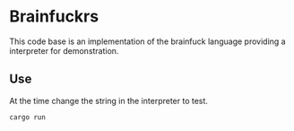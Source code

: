 # Brainfuckrs

This code base is an implementation of the brainfuck language providing a interpreter for demonstration.

## Use

At the time change the string in the interpreter to test.

```shell
cargo run
```